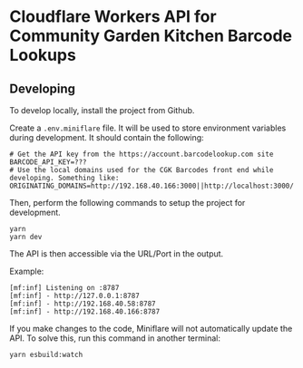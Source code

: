 # Cloudflare Workers API for Community Garden Kitchen Barcode Lookups

## Developing

To develop locally, install the project from Github.

Create a `.env.miniflare` file. It will be used to store environment variables during development. It should contain the following:

```
# Get the API key from the https://account.barcodelookup.com site
BARCODE_API_KEY=???
# Use the local domains used for the CGK Barcodes front end while developing. Something like:
ORIGINATING_DOMAINS=http://192.168.40.166:3000||http://localhost:3000/
```

Then, perform the following commands to setup the project for development.

```
yarn
yarn dev
```

The API is then accessible via the URL/Port in the output.

Example:

```
[mf:inf] Listening on :8787
[mf:inf] - http://127.0.0.1:8787
[mf:inf] - http://192.168.40.58:8787
[mf:inf] - http://192.168.40.166:8787
```

If you make changes to the code, Miniflare will not automatically update the API. To solve this, run this command in another terminal:

```
yarn esbuild:watch
```

